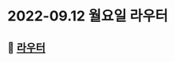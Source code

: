 # 2022-09.12 월요일 라우터

## 🎯 [라우터](https://velog.io/@phc09188/%EB%84%A4%ED%8A%B8%EC%9B%8C%ED%81%AC-%EB%9D%BC%EC%9A%B0%ED%84%B0)
